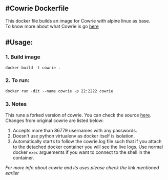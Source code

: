 #Cowrie Dockerfile
---
This docker file builds an image for Cowrie with alpine linux as base.  
To know more about what Cowrie is go [here](http://www.micheloosterhof.com/cowrie/)

#Usage:
---
### 1. Build image

`docker build -t cowrie .`

### 2. To run:

`docker run -dit --name cowrie -p 22:2222 cowrie`

### 3. Notes

This runs a forked version of cowrie. You can check the source [here](http://github.com/avasz/cowrie).  
Changes from original cowrie are listed below:  

1. Accepts more than 86779 usernames with any passwords.  
2. Doesn't use python virtualenv as docker itself is isolation. 
3. Automatically starts to follow the cowrie.log file such that if you attach to the detached docker container you will see the live logs. Use normal docker `exec` arguements if you want to connect to the shell in the container.  

*For more info about cowrie and its uses please check the link mentioned earlier*
